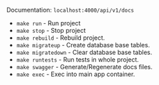 Documentation: `localhost:4000/api/v1/docs`

- `make run` - Run project
- `make stop` - Stop project
- `make rebuild` - Rebuild project.
- `make migrateup` - Create database base tables.
- `make migratedown` - Clear database base tables.
- `make runtests` - Run tests in whole project.
- `make swagger` - Generate/Regenerate docs files.
- `make exec` - Exec into main app container.
